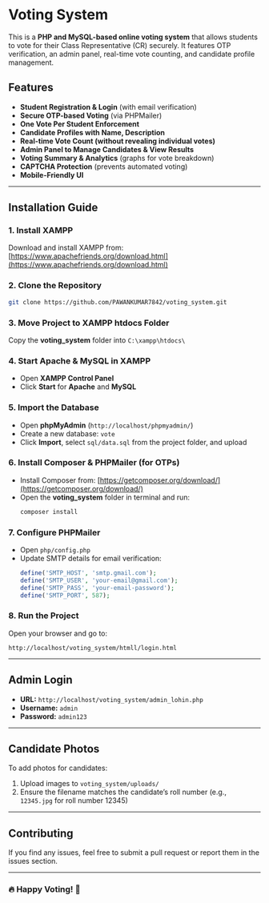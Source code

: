 # Voting System

This is a **PHP and MySQL-based online voting system** that allows students to vote for their Class Representative (CR) securely. It features OTP verification, an admin panel, real-time vote counting, and candidate profile management.

## Features
- **Student Registration & Login** (with email verification)
- **Secure OTP-based Voting** (via PHPMailer)
- **One Vote Per Student Enforcement**
- **Candidate Profiles with Name, Description**
- **Real-time Vote Count (without revealing individual votes)**
- **Admin Panel to Manage Candidates & View Results**
- **Voting Summary & Analytics** (graphs for vote breakdown)
- **CAPTCHA Protection** (prevents automated voting)
- **Mobile-Friendly UI**

---

## Installation Guide

### 1. Install XAMPP
Download and install XAMPP from: [https://www.apachefriends.org/download.html](https://www.apachefriends.org/download.html)

### 2. Clone the Repository
```sh
git clone https://github.com/PAWANKUMAR7842/voting_system.git
```

### 3. Move Project to XAMPP htdocs Folder
Copy the **voting_system** folder into `C:\xampp\htdocs\`

### 4. Start Apache & MySQL in XAMPP
- Open **XAMPP Control Panel**
- Click **Start** for **Apache** and **MySQL**

### 5. Import the Database
- Open **phpMyAdmin** (`http://localhost/phpmyadmin/`)
- Create a new database: `vote`
- Click **Import**, select `sql/data.sql` from the project folder, and upload

### 6. Install Composer & PHPMailer (for OTPs)
- Install Composer from: [https://getcomposer.org/download/](https://getcomposer.org/download/)
- Open the **voting_system** folder in terminal and run:
  ```sh
  composer install
  ```

### 7. Configure PHPMailer
- Open `php/config.php`
- Update SMTP details for email verification:
  ```php
  define('SMTP_HOST', 'smtp.gmail.com');
  define('SMTP_USER', 'your-email@gmail.com');
  define('SMTP_PASS', 'your-email-password');
  define('SMTP_PORT', 587);
  ```

### 8. Run the Project
Open your browser and go to:
```
http://localhost/voting_system/htmll/login.html
```

---

## Admin Login
- **URL:** `http://localhost/voting_system/admin_lohin.php`
- **Username:** `admin`
- **Password:** `admin123`

---

## Candidate Photos
To add photos for candidates:
1. Upload images to `voting_system/uploads/`
2. Ensure the filename matches the candidate’s roll number (e.g., `12345.jpg` for roll number 12345)

---

## Contributing
If you find any issues, feel free to submit a pull request or report them in the issues section.

---

### 🔥 Happy Voting! 🚀